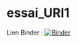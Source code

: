 # essai_URI1

Lien Binder :
[![Binder](https://mybinder.org/badge_logo.svg)](https://mybinder.org/v2/gh/DavidLapierre/essai_URI1/HEAD)
